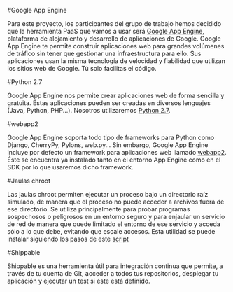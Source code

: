 #Google App Engine

Para este proyecto, los participantes del grupo de trabajo hemos decidido que la herramienta PaaS que vamos a usar será [Google App Engine](https://appengine.google.com/), plataforma de alojamiento y desarrollo de aplicaciones de Google. Google App Engine te permite construir aplicaciones web para grandes volúmenes de tráfico sin tener que gestionar una infraestructura para ello. Sus aplicaciones usan la misma tecnología de velocidad y fiabilidad que utilizan los sitios web de Google. Tú solo facilitas el código. 

#Python 2.7

Google App Engine nos permite crear aplicaciones web de forma sencilla y gratuita. Éstas aplicaciones pueden ser creadas en diversos lenguajes (Java, Python, PHP...). Nosotros utilizaremos [Python 2.7](https://www.python.org/download/releases/2.7/).

#webapp2

Google App Engine soporta todo tipo de frameworks para Python como Django, CherryPy, Pylons, web.py... Sin embargo, Google App Engine incluye por defecto un framework para aplicaciones web llamado [webapp2](https://webapp-improved.appspot.com/). Éste se encuentra ya instalado tanto en el entorno App Engine como en el SDK por lo que usaremos dicho framework.

#Jaulas chroot

Las jaulas chroot permiten ejecutar un proceso bajo un directorio raíz simulado, de manera que el proceso no puede acceder a archivos fuera de ese directorio. Se utiliza principalmente para probar programas sospechosos o peligrosos en un entorno seguro y para enjaular un servicio de red de manera que quede limitado el entorno de ese servicio y acceda sólo a lo que debe, evitando que escale accesos. Esta utilidad se puede instalar siguiendo los pasos de este [script](https://github.com/miguelfabre/Proyecto/blob/master/documentacion/crear_jaula.md) 

#Shippable

Shippable es una herramienta útil para integración continua que permite, a través de tu cuenta de Git, acceder a todos tus repositorios, desplegar tu aplicación y ejecutar un test si éste está definido.
